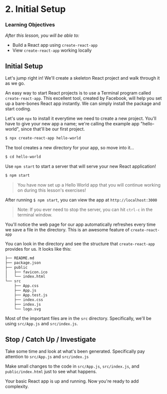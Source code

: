 # 2. Initial Setup

### Learning Objectives

_After this lesson, you will be able to:_

* Build a React app using `create-react-app`
* View `create-react-app` working locally

## Initial Setup

Let's jump right in! We'll create a skeleton React project and walk through it as we go.

An easy way to start React projects is to use a Terminal program called `create-react-app`. This excellent tool, created by Facebook, will help you set up a bare-bones React app instantly. We can simply install the package and start coding.

Let's use `npx` to install it everytime we need to create a new project. You'll have to give your new app a name; we're calling the example app "hello-world", since that'll be our first project.

```bash
$ npx create-react-app hello-world
```

The tool creates a new directory for your app, so move into it...

```bash
$ cd hello-world
```

Use `npm start` to start a server that will serve your new React application!

```bash
$ npm start
```

> You have now set up a Hello World app that you will continue working on during this lesson's exercises!

After running `$ npm start`, you can view the app at `http://localhost:3000`

> Note: If you ever need to stop the server, you can hit `ctrl-c` in the terminal window.

You'll notice the web page for our app automatically refreshes every time we save a file in the directory. This is an awesome feature of `create-react-app`

You can look in the directory and see the structure that `create-react-app` provides for us. It looks like this:

```bash
├── README.md
├── package.json
├── public
│   ├── favicon.ico
│   └── index.html
└── src
    ├── App.css
    ├── App.js
    ├── App.test.js
    ├── index.css
    ├── index.js
    └── logo.svg
```

Most of the important files are in the `src` directory. Specifically, we'll be using `src/App.js` and `src/index.js`.

## Stop / Catch Up / Investigate

Take some time and look at what's been generated. Specifically pay attention to `src/App.js` and `src/index.js`

Make small changes to the code in `src/App.js`, `src/index.js`, and `public/index.html` just to see what happens.

Your basic React app is up and running. Now you're ready to add complexity.

